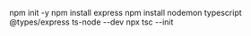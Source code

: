 npm init -y
npm install express
npm install nodemon typescript @types/express ts-node --dev
npx tsc --init


<!-- npm i express mongoose cors zod jsonwebtoken bcryptjs helmet morgan express-rate-limit
npm i -D typescript ts-node-dev @types/node @types/express @types/jsonwebtoken @types/bcryptjs
npx tsc --init
npm i nodemon typescript @types/express ts-node --dev -->